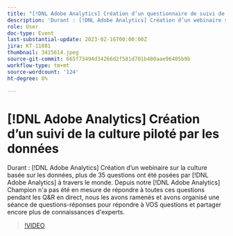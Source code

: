 ```yaml
---
title: "[!DNL Adobe Analytics] Création d’un questionnaire de suivi de la culture piloté par les données"
description: 'Durant : [!DNL Adobe Analytics] Création d’un webinaire sur la culture basée sur les données, plus de 35 questions ont été posées par [!DNL Adobe Analytics] à travers le monde. Depuis notre [!DNL Adobe Analytics] Champion n''a pas été en mesure de répondre à toutes ces questions pendant les Q&R en direct, nous les avons ramenés et avons organisé une séance de questions-réponses pour répondre à VOS questions et partager encore plus de connaissances d''experts.'
role: User
doc-type: Event
last-substantial-update: 2023-02-16T00:00:00Z
jira: KT-11881
thumbnail: 3415614.jpeg
source-git-commit: 665f73494d34266d2f581d701b400aae96405b9b
workflow-type: tm+mt
source-wordcount: '124'
ht-degree: 0%

---
```



# [!DNL Adobe Analytics] Création d’un suivi de la culture piloté par les données

Durant : [!DNL Adobe Analytics] Création d’un webinaire sur la culture basée sur les données, plus de 35 questions ont été posées par [!DNL Adobe Analytics] à travers le monde. Depuis notre [!DNL Adobe Analytics] Champion n&#39;a pas été en mesure de répondre à toutes ces questions pendant les Q&amp;R en direct, nous les avons ramenés et avons organisé une séance de questions-réponses pour répondre à VOS questions et partager encore plus de connaissances d&#39;experts.

>[!VIDEO](https://video.tv.adobe.com/v/3415614/?quality=12&learn=on)
